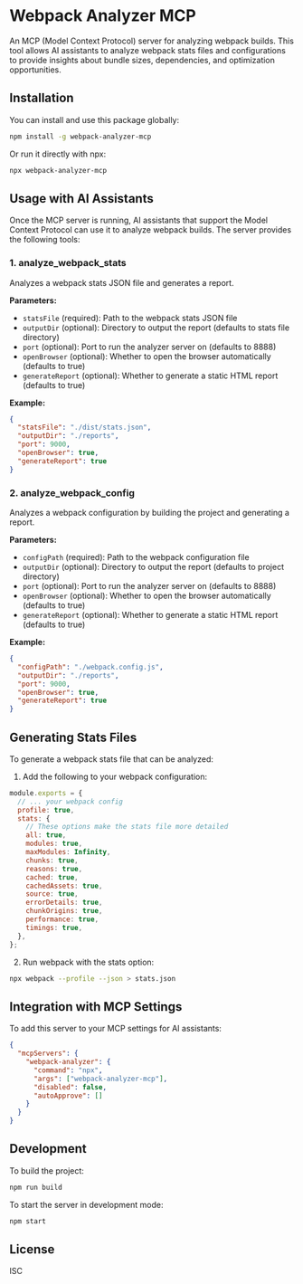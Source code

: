 # Webpack Analyzer MCP

An MCP (Model Context Protocol) server for analyzing webpack builds. This tool allows AI assistants to analyze webpack stats files and configurations to provide insights about bundle sizes, dependencies, and optimization opportunities.

## Installation

You can install and use this package globally:

```bash
npm install -g webpack-analyzer-mcp
```

Or run it directly with npx:

```bash
npx webpack-analyzer-mcp
```

## Usage with AI Assistants

Once the MCP server is running, AI assistants that support the Model Context Protocol can use it to analyze webpack builds. The server provides the following tools:

### 1. analyze_webpack_stats

Analyzes a webpack stats JSON file and generates a report.

**Parameters:**

- `statsFile` (required): Path to the webpack stats JSON file
- `outputDir` (optional): Directory to output the report (defaults to stats file directory)
- `port` (optional): Port to run the analyzer server on (defaults to 8888)
- `openBrowser` (optional): Whether to open the browser automatically (defaults to true)
- `generateReport` (optional): Whether to generate a static HTML report (defaults to true)

**Example:**

```json
{
  "statsFile": "./dist/stats.json",
  "outputDir": "./reports",
  "port": 9000,
  "openBrowser": true,
  "generateReport": true
}
```

### 2. analyze_webpack_config

Analyzes a webpack configuration by building the project and generating a report.

**Parameters:**

- `configPath` (required): Path to the webpack configuration file
- `outputDir` (optional): Directory to output the report (defaults to project directory)
- `port` (optional): Port to run the analyzer server on (defaults to 8888)
- `openBrowser` (optional): Whether to open the browser automatically (defaults to true)
- `generateReport` (optional): Whether to generate a static HTML report (defaults to true)

**Example:**

```json
{
  "configPath": "./webpack.config.js",
  "outputDir": "./reports",
  "port": 9000,
  "openBrowser": true,
  "generateReport": true
}
```

## Generating Stats Files

To generate a webpack stats file that can be analyzed:

1. Add the following to your webpack configuration:

```javascript
module.exports = {
  // ... your webpack config
  profile: true,
  stats: {
    // These options make the stats file more detailed
    all: true,
    modules: true,
    maxModules: Infinity,
    chunks: true,
    reasons: true,
    cached: true,
    cachedAssets: true,
    source: true,
    errorDetails: true,
    chunkOrigins: true,
    performance: true,
    timings: true,
  },
};
```

2. Run webpack with the stats option:

```bash
npx webpack --profile --json > stats.json
```

## Integration with MCP Settings

To add this server to your MCP settings for AI assistants:

```json
{
  "mcpServers": {
    "webpack-analyzer": {
      "command": "npx",
      "args": ["webpack-analyzer-mcp"],
      "disabled": false,
      "autoApprove": []
    }
  }
}
```

## Development

To build the project:

```bash
npm run build
```

To start the server in development mode:

```bash
npm start
```

## License

ISC
